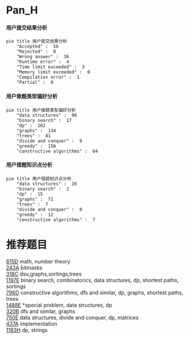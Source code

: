 # Pan_H

<!-- tabs:start -->



#### **用户提交结果分析**

```mermaid
pie title 用户提交结果分析
    "Accepted" :  56
    "Rejected" :  0
    "Wrong answer" :  36
    "Runtime error" :  4
    "Time limit exceeded" :  3
    "Memory limit exceeded" :  0
    "Compilation error" :  1
    "Partial" :  0
```

#### **用户做题类型偏好分析**

```mermaid
pie title 用户做题类型偏好分析
    "data structures" :  96
    "binary search" :  17
    "dp" :  182
    "graphs" :  134
    "trees" :  81
    "divide and conquer" :  9
    "greedy" :  156
    "constructive algorithms" :  64
```
#### **用户错题知识点分析**

```mermaid
pie title 用户错题知识点分析
    "data structures" :  16
    "binary search" :  2
    "dp" :  15
    "graphs" :  71
    "trees" :  7
    "divide and conquer" :  0
    "greedy" :  12
    "constructive algorithms" :  7
```



<!-- tabs:end -->
# 推荐题目
[615D](https://codeforces.com/contest/615/problem/D)		math,
                        number theory		  
[243A](https://codeforces.com/contest/243/problem/A)		bitmasks		  
[318C](https://codeforces.com/contest/318/problem/C)		dsu,graphs,sortings,trees		  
[1197E](https://codeforces.com/contest/1197/problem/E)		binary search,
                        combinatorics,
                        data structures,
                        dp,
                        shortest paths,
                        sortings		  
[796D](https://codeforces.com/contest/796/problem/D)		constructive algorithms,
                        dfs and similar,
                        dp,
                        graphs,
                        shortest paths,
                        trees		  
[1488E](https://codeforces.com/contest/1488/problem/E)		*special problem,
                        data structures,
                        dp		  
[320B](https://codeforces.com/contest/320/problem/B)		dfs and similar,
                        graphs		  
[750E](https://codeforces.com/contest/750/problem/E)		data structures,
                        divide and conquer,
                        dp,
                        matrices		  
[437A](https://codeforces.com/contest/437/problem/A)		implementation		  
[1183H](https://codeforces.com/contest/1183/problem/H)		dp,
                        strings		  
